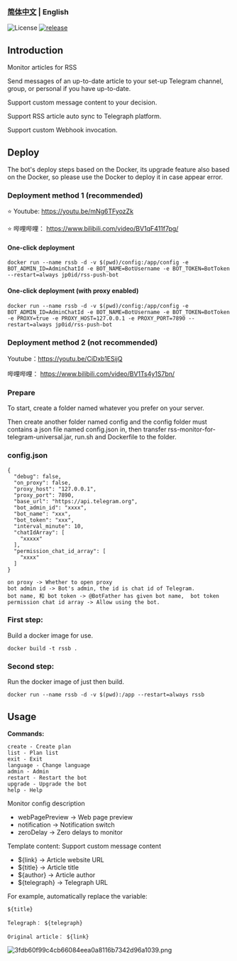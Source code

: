 ### [简体中文](./README.md) | English

![License](https://img.shields.io/badge/license-MIT-green)
[![release](https://img.shields.io/github/v/release/kylelin1998/RssMonitorTelegramBot)](https://github.com/kylelin1998/RssMonitorTelegramBot/releases/latest)

## Introduction
Monitor articles for RSS

Send messages of an up-to-date article to your set-up Telegram channel,  group, or personal if you have up-to-date.

Support custom message content to your decision.

Support RSS article auto sync to Telegraph platform.

Support custom Webhook invocation.

## Deploy
The bot's deploy steps based on the Docker, its upgrade feature also based on the Docker, so please use the Docker to deploy it in case appear error.

### Deployment method 1 (recommended)
⭐ Youtube: https://youtu.be/mNg6TFyozZk

⭐ 哔哩哔哩： https://www.bilibili.com/video/BV1qF411f7pg/

#### One-click deployment
```
docker run --name rssb -d -v $(pwd)/config:/app/config -e BOT_ADMIN_ID=AdminChatId -e BOT_NAME=BotUsername -e BOT_TOKEN=BotToken --restart=always jp0id/rss-push-bot
```
#### One-click deployment (with proxy enabled)
```
docker run --name rssb -d -v $(pwd)/config:/app/config -e BOT_ADMIN_ID=AdminChatId -e BOT_NAME=BotUsername -e BOT_TOKEN=BotToken -e PROXY=true -e PROXY_HOST=127.0.0.1 -e PROXY_PORT=7890 --restart=always jp0id/rss-push-bot
```

### Deployment method 2 (not recommended)
Youtube：https://youtu.be/CiDxb1ESijQ

哔哩哔哩： https://www.bilibili.com/video/BV1Ts4y1S7bn/

### Prepare

To start, create a folder named whatever you prefer on your server.

Then create another folder named config and the config folder must contains a json file named config.json in, then transfer rss-monitor-for-telegram-universal.jar, run.sh and Dockerfile to the folder.

### config.json
```
{
  "debug": false,
  "on_proxy": false,
  "proxy_host": "127.0.0.1",
  "proxy_port": 7890,
  "base_url": "https://api.telegram.org",
  "bot_admin_id": "xxxx",
  "bot_name": "xxx",
  "bot_token": "xxx",
  "interval_minute": 10,
  "chatIdArray": [
    "xxxxx"
  ],
  "permission_chat_id_array": [
    "xxxx"
  ]
}
```
```
on proxy -> Whether to open proxy
bot admin id -> Bot's admin, the id is chat id of Telegram.
bot name, 和 bot token -> @BotFather has given bot name,  bot token
permission chat id array -> Allow using the bot.
```

### First step:
Build a docker image for use.
```
docker build -t rssb .
```

### Second step:
Run the docker image of just then build.
```
docker run --name rssb -d -v $(pwd):/app --restart=always rssb
```

## Usage
**Commands:**
```
create - Create plan
list - Plan list
exit - Exit
language - Change language
admin - Admin
restart - Restart the bot
upgrade - Upgrade the bot
help - Help
```

Monitor config description
* webPagePreview -> Web page preview
* notification -> Notification switch
* zeroDelay -> Zero delays to monitor

Template content:
Support custom message content
* ${link} -> Article website URL
* ${title} -> Article title
* ${author} -> Article author
* ${telegraph} -> Telegraph URL

For example, automatically replace the variable:
```
${title}

Telegraph： ${telegraph}

Original article： ${link}
```

![3fdb60f99c4cb66084eea0a8116b7342d96a1039.png](https://openimg.kylelin1998.com/img/3fdb60f99c4cb66084eea0a8116b7342d96a1039.png)